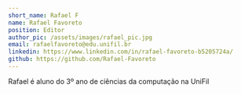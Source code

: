```yaml
---
short_name: Rafael F
name: Rafael Favoreto 
position: Editor
author_pic: /assets/images/rafael_pic.jpg
email: rafaelfavoreto@edu.unifil.br
linkedin: https://www.linkedin.com/in/rafael-favoreto-b5205724a/
github: https://github.com/Rafael-Favoreto
---
```

Rafael é aluno do 3⁠º ano de ciências da computação na UniFil

